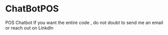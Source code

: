 # ChatBotPOS
POS Chatbot 
If you want the entire code , do not doubt to send me an email or reach out on Linkdln
